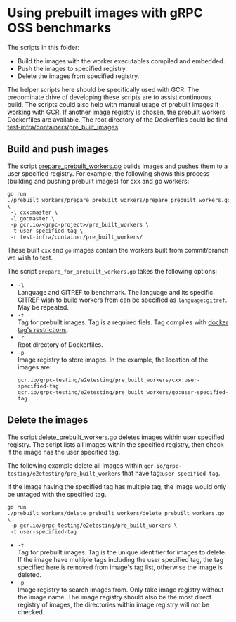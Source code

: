 # Using prebuilt images with gRPC OSS benchmarks

The scripts in this folder:
* Build the images with the worker executables compiled and embedded.
* Push the images to specified registry.
* Delete the images from specified registry.

The helper scripts here should be specifically used with GCR. The predominate drive of developing these
scripts are to assist continuous build. The scripts could also help with manual usage
of prebuilt images if working with GCR. If another image registry is chosen, the prebuilt workers Dockerfiles are available. The root directory of the Dockerfiles could be find [test-infra/containers/pre_built_images](test-infra/containers/pre_built_images).

## Build and push images

The script [prepare_prebuilt_workers.go](pre_built_workers/prepare_prebuilt_workers.go) 
builds images and pushes them to a user specified registry. For example, the following shows this process (building and pushing prebuilt images) for cxx and go workers:
```
go run ./prebuilt_workers/prepare_prebuilt_workers/prepare_prebuilt_workers.go \
 -l cxx:master \
 -l go:master \
 -p gcr.io/<grpc-project>/pre_built_workers \
 -t user-specified-tag \
 -r test-infra/container/pre_built_workers/
```

These built `cxx` and `go` images contain the workers built from commit/branch we wish 
to test. 

The script `prepare_for_prebuilt_workers.go` takes the following options:
* `-l `<br> Language and GITREF to benchmark. The language and its specific 
GITREF wish to build workers from can be specified as `language:gitref`.
May be repeated.
* `-t` <br> Tag for prebuilt images. Tag is a required fiels. Tag complies with 
[docker tag's restrictions](https://docs.docker.com/engine/reference/commandline/tag/#extended-description). 
* `-r` <br> Root directory of Dockerfiles.
* `-p` <br> Image registry to store images. In the example, the location of the
images are:
  ```
  gcr.io/grpc-testing/e2etesting/pre_built_workers/cxx:user-specified-tag
  gcr.io/grpc-testing/e2etesting/pre_built_workers/go:user-specified-tag
  ```

## Delete the images

The script [delete_prebuilt_workers.go](prebuilt_workers/delete_prebuilt_workers.go) 
deletes images within user specified registry. The script lists all images
within the specified registry, then check if the image has the user specified 
tag.

The following example delete all images within 
`gcr.io/grpc-testing/e2etesting/pre_built_workers` that have 
tag:`user-specified-tag`.

If the image having the specified tag has multiple tag, the image would only be untaged with the specified tag.

```
go run ./prebuilt_workers/delete_prebuilt_workers/delete_prebuilt_workers.go \
 -p gcr.io/grpc-testing/e2etesting/pre_built_workers \
 -t user-specified-tag
```

* `-t` <br> Tag for prebuilt images. Tag is the unique identifier for images to 
delete. If the image have multiple tags including the user specified
tag, the tag specified here is removed from image's tag list, otherwise the 
image is deleted.
* `-p` <br> Image registry to search images from. Only take image registry
without the image name. The image registry should also be the most direct 
registry of images, the directories within image registry will not be checked.
